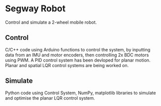 # Segway Robot
Control and simulate a 2-wheel mobile robot.
## Control
C/C++ code using Arduino functions to control the system, by inputting data from an IMU and motor encoders, then controlling 2x BDC motors using PWM. A PID control system has been devloped for planar motion. Planar and spatial LQR control systems are being worked on.
## Simulate
Python code using Control System, NumPy, matplotlib libraries to simulate and optimise the planar LQR control system.
